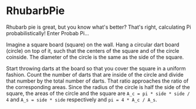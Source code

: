 # RhubarbPie
Rhubarb pie is great, but you know what's better? That's right, calculating Pi probabilistically! Enter Probab Pi...

Imagine a square board (square) on the wall. Hang a circular dart board (circle) on top of it, such that the centers of the square and of the circle coinside. The diameter of the circle is the same as the side of the square.

Start throwing darts at the board so that you cover the square in a uniform fashion. Count the number of darts that are inside of the circle and divide that number by the total number of darts. That ratio approaches the ratio of the corresponding areas. Since the radius of the circle is half the side of the square, the areas of the circle and the square are `A_c = pi * side * side / 4` and `A_s = side * side` respectively and `pi = 4 * A_c / A_s`. 
